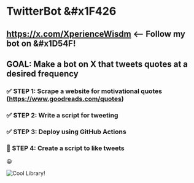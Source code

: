 # TwitterBot &#x1F426

## https://x.com/XperienceWisdm <-- Follow my bot on &#x1D54F!
## GOAL: Make a bot on X that tweets quotes at a desired frequency

### &#x2705; STEP 1: Scrape a website for motivational quotes (https://www.goodreads.com/quotes)

### &#x2705; STEP 2: Write a script for tweeting

### &#x2705; STEP 3: Deploy using GitHub Actions

### &#x1F532; STEP 4: Create a script to like tweets

&#x1F600;

![Cool Library!](https://images.jpost.com/image/upload/q_auto/c_fill,g_faces:center,h_537,w_822/565070)